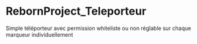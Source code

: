 # RebornProject_Teleporteur
Simple téléporteur avec permission whiteliste ou non réglable sur chaque marqueur individuellement 
